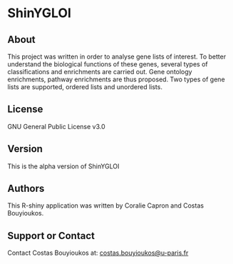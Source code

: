 # ShinYGLOI 

## About 
This project was written in order to analyse gene lists of interest.
To better understand the biological functions of these genes, several types of classifications and enrichments are carried out.
Gene ontology enrichments, pathway enrichments  are thus proposed.
Two types of gene lists are supported, ordered lists and unordered lists.

## License
GNU General Public License v3.0

## Version
This is the alpha version of ShinYGLOI

## Authors
This R-shiny application was written by Coralie Capron and Costas Bouyioukos. 

## Support or Contact
Contact Costas Bouyioukos at:  [costas.bouyioukos@u-paris.fr](mailto:costas.bouyioukos@u-paris.fr)

